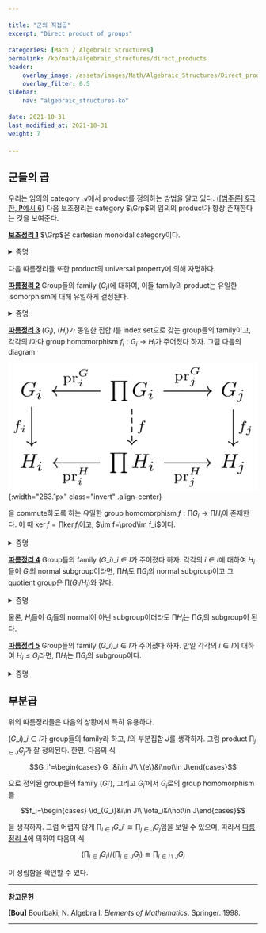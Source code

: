 ```yaml
---

title: "군의 직접곱"
excerpt: "Direct product of groups"

categories: [Math / Algebraic Structures]
permalink: /ko/math/algebraic_structures/direct_products
header:
    overlay_image: /assets/images/Math/Algebraic_Structures/Direct_products.png
    overlay_filter: 0.5
sidebar: 
    nav: "algebraic_structures-ko"

date: 2021-10-31
last_modified_at: 2021-10-31
weight: 7

---
```


## 군들의 곱

우리는 임의의 category $\mathcal{A}$에서 product를 정의하는 방법을 알고 있다. ([\[범주론\] §극한, ⁋예시 6](/ko/math/category_theory/limits#ex6)) 다음 보조정리는 category $\Grp$의 임의의 product가 항상 존재한다는 것을 보여준다. 

<div class="proposition" markdown="1">

<ins id="lem1">**보조정리 1**</ins> $\Grp$은 cartesian monoidal category이다.

</div>
<details class="proof" markdown="1">
<summary>증명</summary>

우선 $\Set$에서 product의 universal property을 만족하는 곱집합 $\prod\_{i\in I} G\_i$는 이미 [\[집합론\] §집합의 곱, ⁋정의 1](/ko/math/set_theory/product_of_sets#def1)에서 정의했다. 표기상의 편의를 위해 $\prod_{i\in I}G_i$의 원소 $f:I\rightarrow \bigcup G_i$를 순서쌍 $(a\_i)\_{i\in I}$으로 표기하기로 한다.

이제 집합 $\prod_{i\in I}G_i$의 임의의 두 원소 $x=(x\_i)\_{i\in I},y=(y\_i)\_{i\in I}$에 대하여, 

$$xy=(x_i)_{i\in I}(y_i)_{i\in I}=(x_iy_i)_{i\in I}$$

으로 정의하자. 그럼 $\prod\_{i\in I}G\_i$는 이 연산에 대해 group의 구조를 가지며, 항등원은 $(e\_i)\_{i\in I}$이고 $x=(x\_i)_{i\in I}$의 역원은 $(x\_i^{-1})\_{i\in I}$인 것을 알 수 있다. 또, 임의의 $j\in I$에 대하여

$$\pr_j(xy)=\pr_j(x_iy_i)_{i\in I}=x_jy_j=\pr_j(x)\pr_j(y)$$

이므로 $\pr_j$가 group homomorphism이다. 

이제 이렇게 정의한 $(G=\prod\_{i\in I}G\_i,(\pr\_i)\_{i\in I})$가 universal property를 만족하는 것을 증명하자. 이를 위해서는 곱집합의 universal property로 얻어지는 함수 $f:H\rightarrow G$가 group homomorphism이라는 것만 보이면 충분하다. 이제 임의의 $x,y\in H$와 임의의 $i\in I$에 대하여, 

$$f(xy)=(f_i(xy))_{i\in I}=(f_i(x)f_i(y))_{i\in I}=(f_i(x))_{i\in I}(f_i(y))_{i\in I}=f(x)f(y)$$

이므로 $f$는 group homomorphism이 되고 따라서 위의 $(G=\prod\_{i\in I}G\_i,(\pr\_i)\_{i\in I})$가 universal property를 만족한다. 

</details>

다음 따름정리들 또한 product의 universal property에 의해 자명하다. 

<div class="proposition" markdown="1">

<ins id="cor2">**따름정리 2**</ins> Group들의 family $(G_i)$에 대하여, 이들 family의 product는 유일한 isomorphism에 대해 유일하게 결정된다. 

</div>
<details class="proof" markdown="1">
<summary>증명</summary>

임의의 category의 terminal object는 유일한 isomorphism에 대하여 유일하게 결정된다.

</details>

<div class="proposition" markdown="1">

<ins id="cor3">**따름정리 3**</ins> $(G_i)$, $(H_i)$가 동일한 집합 $I$를 index set으로 갖는 group들의 family이고, 각각의 $i$마다 group homomorphism $f_i:G_i\rightarrow H_i$가 주어졌다 하자. 그럼 다음의 diagram

![Product_of_map](/assets/images/Math/Algebraic_Structures/Direct_products-1.png){:width="263.1px" class="invert" .align-center}

을 commute하도록 하는 유일한 group homomorphism $f:\prod G_i\rightarrow\prod H_i$이 존재한다. 이 때 $\ker f=\prod\ker f_i$이고, $\im f=\prod\im f_i$이다.

</div>
<details class="proof" markdown="1">
<summary>증명</summary>

다음 cone

img

이 존재하고 $\prod H_i$는 이러한 cone들의 모임의 terminal object이다. ([\[범주론\] §극한, §§극한의 보편성질](/ko/math/category_theory/limits#극한의-보편성질))

한편 이렇게 정의되는 commutative diagram에 의하여

$$x\in\ker f\iff f(x)=e\iff \forall i(\pr_i^H(f(x))=e_i)\iff \forall i((f_i\circ \pr_i^G)(x)=e_i)\iff \forall i(\pr_i^G(x)\in\ker f_i)$$

이므로 $\ker f=\prod\ker f_i$가 성립한다.

이와 유사하게, $y\in\prod H_i$에 대해 $y\in\im f$인 것은 $y=f(x)$인 $x\in H_i$가 존재하는 것과 동치이고, 이러한 $x$에 대하여

$$\pr_i^H(y)=\pr_i^H(f(x))=f_i(\pr_i^G(x))\in\im f_i$$

이므로 $\im f=\prod\im f_i$ 또한 성립한다.

</details>

<div class="proposition" markdown="1">

<ins id="cor4">**따름정리 4**</ins> Group들의 family $(G\_i)\_{i\in I}$가 주어졌다 하자. 각각의 $i\in I$에 대하여 $H_i$들이 $G_i$의 normal subgroup이라면, $\prod H_i$도 $\prod G_i$의 normal subgroup이고 그 quotient group은 $\prod (G_i/H_i)$와 같다.

</div>
<details class="proof" markdown="1">
<summary>증명</summary>

Canonical homomorphism들 $p_i:G_i\rightarrow G_i/H_i$들에 [따름정리 3](#cor3)를 적용하면 된다.

![product_of_normal_subgroups](/assets/images/Math/Algebraic_Structures/Direct_products-2.png){:width="374.7px" class="invert" .align-center}

$p_i\circ\pr_i$들 각각은 전사인 homomorphism들의 합성이므로 전사이고 따라서 앞선 따름정리에 의해 $\im p$는 $\prod(G_i/H_i)$와 같다. 또, $p_i$들 각각의 kernel은 $H_i$와 같다. 따라서 first isomorphism theorem에 의하여

$$\biggl(\prod_{i\in I} G_i\biggr)\bigg/\biggl(\prod_{i\in I}H_i\biggr)\cong\prod_{i\in I} (G_i/H_i)$$

가 성립한다.

</details>

물론, $H_i$들이 $G_i$들의 normal이 아닌 subgroup이더라도 $\prod H_i$는 $\prod G_i$의 subgroup이 된다.

<div class="proposition" markdown="1">

<ins id="cor5">**따름정리 5**</ins> Group들의 family $(G\_i)\_{i\in I}$가 주어졌다 하자. 만일 각각의 $i\in I$에 대하여 $H_i\leq G_i$라면, $\prod H_i$는 $\prod G_i$의 subgroup이다.

</div>
<details class="proof" markdown="1">
<summary>증명</summary>

Inclusion homomorphism들 $\iota_i:H_i\hookrightarrow G_i$에 [따름정리 3](#cor3)를 적용하면, $\iota$는 단사이고 $\prod H_i$는 정확히 $\iota$의 image이므로 $\prod G_i$의 subgroup이다.

</details>

## 부분곱

위의 따름정리들은 다음의 상황에서 특히 유용하다. 

$(G\_i)\_{i\in I}$가 group들의 family라 하고, $I$의 부분집합 $J$를 생각하자. 그럼 product $\prod_{j\in J}G_j$가 잘 정의된다. 한편, 다음의 식

$$G_i'=\begin{cases} G_i&i\in J\\ \{e\}&i\not\in J\end{cases}$$

으로 정의된 group들의 family $(G_i')$, 그리고 $G_i'$에서 $G_i$로의 group homomorphism들

$$f_i=\begin{cases} \id_{G_i}&i\in J\\ \iota_i&i\not\in J\end{cases}$$

을 생각하자. 그럼 어렵지 않게 $\prod_{i\in I}G\_i'\cong\prod_{j\in J}G_j$임을 보일 수 있으며, 따라서 [따름정리 4](#cor4)에 의하여 다음의 식

$$\biggl(\prod_{i\in I}G_i\biggr)\bigg/\biggl(\prod_{j\in J}G_j\biggr)\cong\prod_{i\in I\setminus J} G_i$$

이 성립함을 확인할 수 있다. 

---

**참고문헌**

**[Bou]** Bourbaki, N. Algebra I. *Elements of Mathematics*. Springer. 1998.  

---